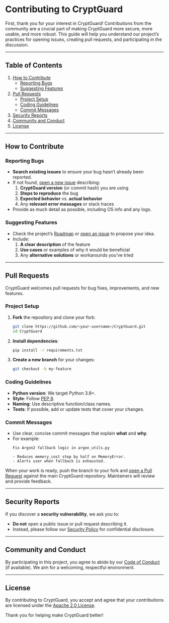 # Contributing to CryptGuard

First, thank you for your interest in CryptGuard! Contributions from the community are a crucial part of making CryptGuard more secure, more usable, and more robust. This guide will help you understand our project’s practices for opening issues, creating pull requests, and participating in the discussion.

---

## Table of Contents

1. [How to Contribute](#how-to-contribute)
   - [Reporting Bugs](#reporting-bugs)
   - [Suggesting Features](#suggesting-features)
2. [Pull Requests](#pull-requests)
   - [Project Setup](#project-setup)
   - [Coding Guidelines](#coding-guidelines)
   - [Commit Messages](#commit-messages)
3. [Security Reports](#security-reports)
4. [Community and Conduct](#community-and-conduct)
5. [License](#license)

---

## How to Contribute

### Reporting Bugs

- **Search existing issues** to ensure your bug hasn’t already been reported.
- If not found, [open a new issue](../../issues/new) describing:
  1. **CryptGuard version** (or commit hash) you are using
  2. **Steps to reproduce** the bug
  3. **Expected behavior** vs. **actual behavior**
  4. Any **relevant error messages** or stack traces
- Provide as much detail as possible, including OS info and any logs.

### Suggesting Features

- Check the project’s [Roadmap](ROADMAP.md) or [open an issue](../../issues/new?template=feature_request.md) to propose your idea.
- Include:
  1. **A clear description** of the feature
  2. **Use cases** or examples of why it would be beneficial
  3. Any **alternative solutions** or workarounds you’ve tried

---

## Pull Requests

CryptGuard welcomes pull requests for bug fixes, improvements, and new features.

### Project Setup

1. **Fork** the repository and clone your fork:
   ```bash
   git clone https://github.com/<your-username>/CryptGuard.git
   cd CryptGuard
   ```
2. **Install dependencies**:
   ```bash
   pip install -r requirements.txt
   ```
3. **Create a new branch** for your changes:
   ```bash
   git checkout -b my-feature
   ```

### Coding Guidelines

- **Python version**: We target Python 3.8+.
- **Style**: Follow [PEP 8](https://peps.python.org/pep-0008/).  
- **Naming**: Use descriptive function/class names.  
- **Tests**: If possible, add or update tests that cover your changes.

### Commit Messages

- Use clear, concise commit messages that explain **what** and **why**.  
- For example:
  ```
  Fix Argon2 fallback logic in argon_utils.py
  
  - Reduces memory_cost step by half on MemoryError.
  - Alerts user when fallback is exhausted.
  ```

When your work is ready, push the branch to your fork and [open a Pull Request](../../compare) against the main CryptGuard repository. Maintainers will review and provide feedback.

---

## Security Reports

If you discover a **security vulnerability**, we ask you to:
- **Do not** open a public issue or pull request describing it.
- Instead, please follow our [Security Policy](SECURITY.md) for confidential disclosure.

---

## Community and Conduct

By participating in this project, you agree to abide by our [Code of Conduct](CODE_OF_CONDUCT.md) (if available). We aim for a welcoming, respectful environment.

---

## License

By contributing to CryptGuard, you accept and agree that your contributions are licensed under the [Apache 2.0 License](LICENSE).

Thank you for helping make CryptGuard better!
